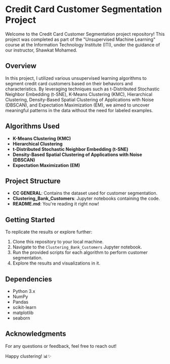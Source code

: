 # Credit Card Customer Segmentation Project

Welcome to the Credit Card Customer Segmentation project repository! This project was completed as part of the "Unsupervised Machine Learning" course at the Information Technology Institute (ITI), under the guidance of our instructor, Shawkat Mohamed.

## Overview
In this project, I utilized various unsupervised learning algorithms to segment credit card customers based on their behaviors and characteristics. By leveraging techniques such as t-Distributed Stochastic Neighbor Embedding (t-SNE), K-Means Clustering (KMC), Hierarchical Clustering, Density-Based Spatial Clustering of Applications with Noise (DBSCAN), and Expectation Maximization (EM), we aimed to uncover meaningful patterns in the data without the need for labeled examples.

## Algorithms Used
- **K-Means Clustering (KMC)**
- **Hierarchical Clustering**
- **t-Distributed Stochastic Neighbor Embedding (t-SNE)**
- **Density-Based Spatial Clustering of Applications with Noise (DBSCAN)**
- **Expectation Maximization (EM)**

## Project Structure
- **CC GENERAL**: Contains the dataset used for customer segmentation.
- **Clustering_Bank_Customers**: Jupyter notebooks containing the code.
- **README.md**: You're reading it right now!

## Getting Started
To replicate the results or explore further:
1. Clone this repository to your local machine.
2. Navigate to the `Clustering_Bank_Customers` Jupyter notebook.
3. Run the provided scripts for each algorithm to perform customer segmentation.
4. Explore the results and visualizations in it.

## Dependencies
- Python 3.x
- NumPy
- Pandas
- scikit-learn
- matplotlib
- seaborn

## Acknowledgments
For any questions or feedback, feel free to reach out!

Happy clustering! 📊✨
